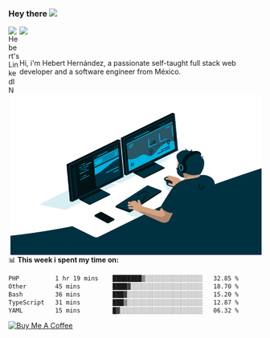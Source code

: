 ### Hey there <img src="https://media.giphy.com/media/hvRJCLFzcasrR4ia7z/giphy.gif" width="25px">
<a href="https://www.linkedin.com/in/evertcode/" target="_blank">
  <img align="left" alt="Hebert's LinkedIN" width="22px" src="https://raw.githubusercontent.com/peterthehan/peterthehan/master/assets/linkedin.svg" />
</a>

![](https://visitor-badge.glitch.me/badge?page_id=evertcode.evertcode)

<br />

Hi, i'm Hebert Hernández, a passionate self-taught full stack web developer and a software engineer from México.

<img align="right" alt="GIF" src="https://github.com/evertcode/evertcode/blob/master/code.gif?raw=true" width="500" height="320" />

📊 **This week i spent my time on:**

<!--START_SECTION:waka-->
```text
PHP          1 hr 19 mins    ████████▒░░░░░░░░░░░░░░░░   32.85 % 
Other        45 mins         ████▓░░░░░░░░░░░░░░░░░░░░   18.70 % 
Bash         36 mins         ███▓░░░░░░░░░░░░░░░░░░░░░   15.20 % 
TypeScript   31 mins         ███▒░░░░░░░░░░░░░░░░░░░░░   12.87 % 
YAML         15 mins         █▓░░░░░░░░░░░░░░░░░░░░░░░   06.32 % 
```
<!--END_SECTION:waka-->

<a href="https://www.buymeacoffee.com/evertcode" target="_blank"><img src="https://cdn.buymeacoffee.com/buttons/v2/default-red.png" alt="Buy Me A Coffee" width="150" ></a>

